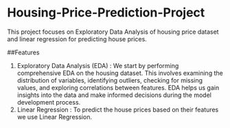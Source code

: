 # Housing-Price-Prediction-Project
This project focuses on Exploratory Data Analysis of housing price dataset and linear regression for predicting house prices.

##Features
1. Exploratory Data Analysis (EDA) : We start by performing comprehensive EDA on the housing dataset. This involves examining the distribution of variables, identifying outliers, checking for missing values, and exploring correlations between features. EDA helps us gain insights into the data and make informed decisions during the model development process.
2. Linear Regression : To predict the house prices based on their features we use Linear Regression.
